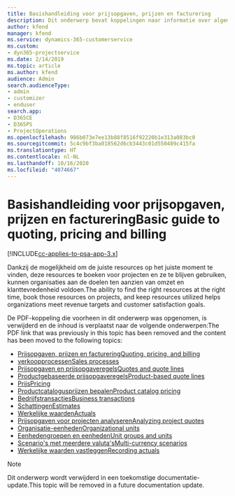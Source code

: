 ```yaml
---
title: Basishandleiding voor prijsopgaven, prijzen en facturering
description: Dit onderwerp bevat koppelingen naar informatie over algemene prijsopgaven, prijzen en facturen in Project Service Automation.
author: kfend
manager: kfend
ms.service: dynamics-365-customerservice
ms.custom:
- dyn365-projectservice
ms.date: 2/14/2019
ms.topic: article
ms.author: kfend
audience: Admin
search.audienceType:
- admin
- customizer
- enduser
search.app:
- D365CE
- D365PS
- ProjectOperations
ms.openlocfilehash: 986b073e7ee13b88f8516f92220b1e313a083bc0
ms.sourcegitcommit: 5c4c9bf3ba018562d6cb3443c01d550489c415fa
ms.translationtype: HT
ms.contentlocale: nl-NL
ms.lasthandoff: 10/16/2020
ms.locfileid: "4074667"
---
```

# <a name="basic-guide-to-quoting-pricing-and-billing"></a><span data-ttu-id="dd5ef-103">Basishandleiding voor prijsopgaven, prijzen en facturering</span><span class="sxs-lookup"><span data-stu-id="dd5ef-103">Basic guide to quoting, pricing and billing</span></span>

[!INCLUDE[cc-applies-to-psa-app-3.x](../../includes/cc-applies-to-psa-app-3x.md)]

<span data-ttu-id="dd5ef-104">Dankzij de mogelijkheid om de juiste resources op het juiste moment te vinden, deze resources te boeken voor projecten en ze te blijven gebruiken, kunnen organisaties aan de doelen ten aanzien van omzet en klanttevredenheid voldoen.</span><span class="sxs-lookup"><span data-stu-id="dd5ef-104">The ability to find the right resources at the right time, book those resources on projects, and keep resources utilized helps organizations meet revenue targets and customer satisfaction goals.</span></span> 

<span data-ttu-id="dd5ef-105">De PDF-koppeling die voorheen in dit onderwerp was opgenomen, is verwijderd en de inhoud is verplaatst naar de volgende onderwerpen:</span><span class="sxs-lookup"><span data-stu-id="dd5ef-105">The PDF link that was previously in this topic has been removed and the content has been moved to the following topics:</span></span>

- [<span data-ttu-id="dd5ef-106">Prijsopgaven, prijzen en facturering</span><span class="sxs-lookup"><span data-stu-id="dd5ef-106">Quoting, pricing, and billing</span></span>](../quote-bill-price.md)
- [<span data-ttu-id="dd5ef-107">verkoopprocessen</span><span class="sxs-lookup"><span data-stu-id="dd5ef-107">Sales processes</span></span>](../basic-sales-process.md)
- [<span data-ttu-id="dd5ef-108">Prijsopgaven en prijsopgaveregels</span><span class="sxs-lookup"><span data-stu-id="dd5ef-108">Quotes and quote lines</span></span>](../basic-quote-lines.md)
- [<span data-ttu-id="dd5ef-109">Productgebaseerde prijsopgaveregels</span><span class="sxs-lookup"><span data-stu-id="dd5ef-109">Product-based quote lines</span></span>](../product-based-quote-lines.md)
- [<span data-ttu-id="dd5ef-110">Prijs</span><span class="sxs-lookup"><span data-stu-id="dd5ef-110">Pricing</span></span>](../basic-pricing.md)
- [<span data-ttu-id="dd5ef-111">Productcatalogusprijzen bepalen</span><span class="sxs-lookup"><span data-stu-id="dd5ef-111">Product catalog pricing</span></span>](../product-catalog-pricing.md)
- [<span data-ttu-id="dd5ef-112">Bedrijfstransacties</span><span class="sxs-lookup"><span data-stu-id="dd5ef-112">Business transactions</span></span>](../basic-business-transactions.md)
- [<span data-ttu-id="dd5ef-113">Schattingen</span><span class="sxs-lookup"><span data-stu-id="dd5ef-113">Estimates</span></span>](../estimates.md)
- [<span data-ttu-id="dd5ef-114">Werkelijke waarden</span><span class="sxs-lookup"><span data-stu-id="dd5ef-114">Actuals</span></span>](../actuals.md)
- [<span data-ttu-id="dd5ef-115">Prijsopgaven voor projecten analyseren</span><span class="sxs-lookup"><span data-stu-id="dd5ef-115">Analyzing project quotes</span></span>](../basic-analyzing-quotes.md)
- [<span data-ttu-id="dd5ef-116">Organisatie-eenheden</span><span class="sxs-lookup"><span data-stu-id="dd5ef-116">Organizational units</span></span>](../advanced-organizational.md)
- [<span data-ttu-id="dd5ef-117">Eenhedengroepen en eenheden</span><span class="sxs-lookup"><span data-stu-id="dd5ef-117">Unit groups and units</span></span>](../advanced-units.md)
- [<span data-ttu-id="dd5ef-118">Scenario's met meerdere valuta's</span><span class="sxs-lookup"><span data-stu-id="dd5ef-118">Multi-currency scenarios</span></span>](../advanced-currency.md)
- [<span data-ttu-id="dd5ef-119">Werkelijke waarden vastleggen</span><span class="sxs-lookup"><span data-stu-id="dd5ef-119">Recording actuals</span></span>](../advanced-actuals.md)

> [!NOTE]
> <span data-ttu-id="dd5ef-120">Dit onderwerp wordt verwijderd in een toekomstige documentatie-update.</span><span class="sxs-lookup"><span data-stu-id="dd5ef-120">This topic will be removed in a future documentation update.</span></span> 
